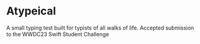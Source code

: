 # Atypeical
A small typing test built for typists of all walks of life. Accepted submission to the WWDC23 Swift Student Challenge
